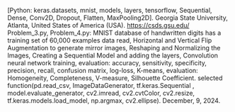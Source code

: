 [Python: keras.datasets, mnist, models, layers, tensorflow, Sequential, Dense, Conv2D, Dropout, Flatten, MaxPooling2D].
Georgia State University, Atlanta, United States of America (USA).
https://csds.gsu.edu/
Problem_3.py, Problem_4.py: MNIST database of handwritten digits has a training set of 60,000 examples data read, Horizontal and Vertical Flip Augmentation to generate mirror images, Reshaping and Normalizing the Images, Creating a Sequential Model and adding the layers, Convolution neural network training, evaluation: accuracy, sensitivity, specificity, precision, recall, confusion matrix, log-loss, K-means, evaluation: Homogeneity, Completeness, V-measure, Silhouette Coefficient.
selected function(pd.read_csv, ImageDataGenerator, tf.keras.Sequential
, model.evaluate_generator, cv2.imread, cv2.cvtColor, cv2.resize, tf.keras.models.load_model, np.argmax, cv2.ellipse).
December, 9, 2024.
